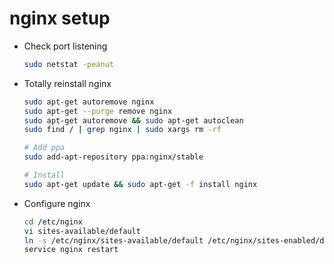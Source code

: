 # nginx setup

+ Check port listening
  ```bash
  sudo netstat -peanut
  ```

+ Totally reinstall nginx
  ```bash
  sudo apt-get autoremove nginx
  sudo apt-get --purge remove nginx
  sudo apt-get autoremove && sudo apt-get autoclean
  sudo find / | grep nginx | sudo xargs rm -rf
  
  # Add ppa
  sudo add-apt-repository ppa:nginx/stable
  
  # Install
  sudo apt-get update && sudo apt-get -f install nginx
  ```
  
+ Configure nginx
  ```bash
  cd /etc/nginx
  vi sites-available/default
  ln -s /etc/nginx/sites-available/default /etc/nginx/sites-enabled/default
  service nginx restart
  ```
  
